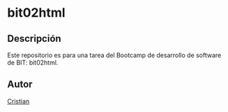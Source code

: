 # bit02html
## Descripción
Este repositorio es para una tarea del Bootcamp de desarrollo de software de BIT: bit02html.
## Autor
[Cristian](https://www.linkedin.com/in/cristiansantiagoparragomez/)